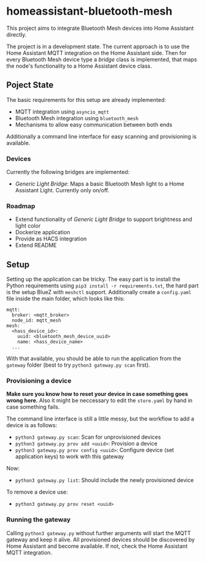 # homeassistant-bluetooth-mesh
This project aims to integrate Bluetooth Mesh devices into Home Assistant directly.

The project is in a development state. The current approach is to use the Home Assistant MQTT integration on the Home Assistant side. Then for every Bluetooth Mesh device type a *bridge* class is implemented, that maps the node's functionality to a Home Assistant device class.

## Poject State

The basic requirements for this setup are already implemented:
  - MQTT integration using `asyncio_mqtt`
  - Bluetooth Mesh integration using `bluetooth_mesh`
  - Mechanisms to allow easy communication between both ends
  
 Additionally a command line interface for easy scanning and provisioning is available.

### Devices

Currently the following bridges are implemented:
  - *Generic Light Bridge*: Maps a basic Bluetooth Mesh light to a Home Assistant Light. Currently only on/off.
  
### Roadmap

- Extend functionality of *Generic Light Bridge* to support brightness and light color
- Dockerize application
- Provide as HACS integration
- Extend README

## Setup

Setting up the application can be tricky. The easy part is to install the Python requirements using `pip3 install -r requirements.txt`, the hard part is the setup BlueZ with `meshctl` support. Additionally create a `config.yaml` file inside the main folder, which looks like this:

```
mqtt:
  broker: <mqtt_broker>
  node_id: mqtt_mesh
mesh:
  <hass_device_id>:
    uuid: <bluetooth_mesh_device_uuid>
    name: <hass_device_name>
  ...
```

With that available, you should be able to run the application from the `gateway` folder (best to try `python3 gateway.py scan` first).

### Provisioning a device

**Make sure you know how to reset your device in case something goes wrong here.** Also it might be neccessary to edit the `store.yaml` by hand in case something fails.

The command line interface is still a little messy, but the workflow to add a device is as follows:

- `python3 gateway.py scan`: Scan for unprovisioned devices
- `python3 gateway.py prov add <uuid>`: Provision a device
- `python3 gateway.py prov config <uuid>`: Configure device (set application keys) to work with this gateway

Now:

- `python3 gateway.py list`: Should include the newly provisioned device

To remove a device use:

- `python3 gateway.py prov reset <uuid>`

### Running the gateway

Calling `python3 gateway.py` without further arguments will start the MQTT gateway and keep it alive. All provisioned devices should be discovered by Home Assistant and become available. If not, check the Home Assistant MQTT integration.

